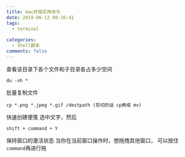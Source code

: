 ```yaml
---
title: mac终端实用命令
date: 2019-06-12 08:16:41
tags:
  - terminal
  
categories: 
  - Shell脚本
comments: false
---
```


查看该目录下各个文件和子目录各占多少空间
```
du -sh *
```

<!-- more -->
批量复制文件
```
cp *.png *.jpeg *.gif /destpath (剪切的话 cp换成 mv)
```

快速创建便笺
选中文字，然后
```
shift + command + Y
```

保持窗口的激活状态
当你在当前窗口操作时，想拖拽其他窗口， 可以按住`command`再进行拖 
